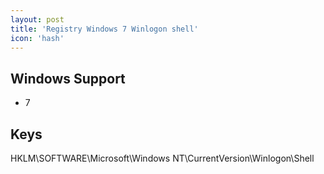 ```yaml
---
layout: post
title: 'Registry Windows 7 Winlogon shell'
icon: 'hash'
---
```


## Windows Support

- 7



## Keys

HKLM\SOFTWARE\Microsoft\Windows NT\CurrentVersion\Winlogon\Shell

